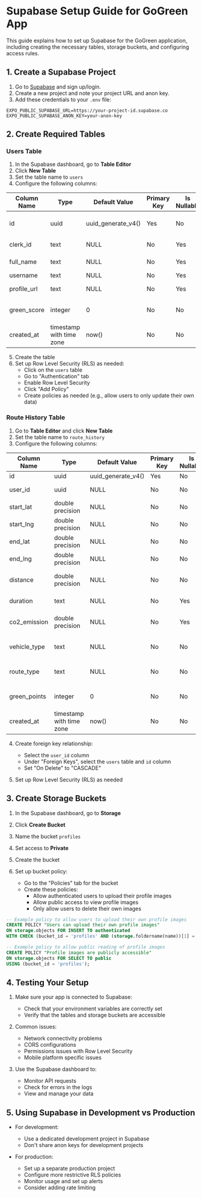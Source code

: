 # Supabase Setup Guide for GoGreen App

This guide explains how to set up Supabase for the GoGreen application, including creating the necessary tables, storage buckets, and configuring access rules.

## 1. Create a Supabase Project

1. Go to [Supabase](https://supabase.com) and sign up/login.
2. Create a new project and note your project URL and anon key.
3. Add these credentials to your `.env` file:

```
EXPO_PUBLIC_SUPABASE_URL=https://your-project-id.supabase.co
EXPO_PUBLIC_SUPABASE_ANON_KEY=your-anon-key
```

## 2. Create Required Tables

### Users Table

1. In the Supabase dashboard, go to **Table Editor**
2. Click **New Table**
3. Set the table name to `users`
4. Configure the following columns:

| Column Name | Type                     | Default Value      | Primary Key | Is Nullable | Description                 |
| ----------- | ------------------------ | ------------------ | ----------- | ----------- | --------------------------- |
| id          | uuid                     | uuid_generate_v4() | Yes         | No          | User's UUID (from Clerk ID) |
| clerk_id    | text                     | NULL               | No          | Yes         | Original Clerk user ID      |
| full_name   | text                     | NULL               | No          | Yes         | User's full name            |
| username    | text                     | NULL               | No          | Yes         | Username                    |
| profile_url | text                     | NULL               | No          | Yes         | Profile image URL           |
| green_score | integer                  | 0                  | No          | No          | User's environmental score  |
| created_at  | timestamp with time zone | now()              | No          | No          | Creation timestamp          |

5. Create the table
6. Set up Row Level Security (RLS) as needed:
   - Click on the `users` table
   - Go to "Authentication" tab
   - Enable Row Level Security
   - Click "Add Policy"
   - Create policies as needed (e.g., allow users to only update their own data)

### Route History Table

1. Go to **Table Editor** and click **New Table**
2. Set the table name to `route_history`
3. Configure the following columns:

| Column Name  | Type                     | Default Value      | Primary Key | Is Nullable | Description           |
| ------------ | ------------------------ | ------------------ | ----------- | ----------- | --------------------- |
| id           | uuid                     | uuid_generate_v4() | Yes         | No          | Route ID              |
| user_id      | uuid                     | NULL               | No          | No          | Reference to users.id |
| start_lat    | double precision         | NULL               | No          | No          | Starting latitude     |
| start_lng    | double precision         | NULL               | No          | No          | Starting longitude    |
| end_lat      | double precision         | NULL               | No          | No          | Ending latitude       |
| end_lng      | double precision         | NULL               | No          | No          | Ending longitude      |
| distance     | double precision         | NULL               | No          | No          | Route distance in km  |
| duration     | text                     | NULL               | No          | Yes         | Duration text         |
| co2_emission | double precision         | NULL               | No          | Yes         | CO2 emission in kg    |
| vehicle_type | text                     | NULL               | No          | No          | Type of vehicle used  |
| route_type   | text                     | NULL               | No          | No          | Type of route chosen  |
| green_points | integer                  | 0                  | No          | No          | Green points earned   |
| created_at   | timestamp with time zone | now()              | No          | No          | Creation timestamp    |

4. Create foreign key relationship:

   - Select the `user_id` column
   - Under "Foreign Keys", select the `users` table and `id` column
   - Set "On Delete" to "CASCADE"

5. Set up Row Level Security (RLS) as needed

## 3. Create Storage Buckets

1. In the Supabase dashboard, go to **Storage**
2. Click **Create Bucket**
3. Name the bucket `profiles`
4. Set access to **Private**
5. Create the bucket

6. Set up bucket policy:
   - Go to the "Policies" tab for the bucket
   - Create these policies:
     - Allow authenticated users to upload their profile images
     - Allow public access to view profile images
     - Only allow users to delete their own images

```sql
-- Example policy to allow users to upload their own profile images
CREATE POLICY "Users can upload their own profile images"
ON storage.objects FOR INSERT TO authenticated
WITH CHECK (bucket_id = 'profiles' AND (storage.foldername(name))[1] = auth.uid()::text);

-- Example policy to allow public reading of profile images
CREATE POLICY "Profile images are publicly accessible"
ON storage.objects FOR SELECT TO public
USING (bucket_id = 'profiles');
```

## 4. Testing Your Setup

1. Make sure your app is connected to Supabase:

   - Check that your environment variables are correctly set
   - Verify that the tables and storage buckets are accessible

2. Common issues:

   - Network connectivity problems
   - CORS configurations
   - Permissions issues with Row Level Security
   - Mobile platform specific issues

3. Use the Supabase dashboard to:
   - Monitor API requests
   - Check for errors in the logs
   - View and manage your data

## 5. Using Supabase in Development vs Production

- For development:

  - Use a dedicated development project in Supabase
  - Don't share anon keys for development projects

- For production:
  - Set up a separate production project
  - Configure more restrictive RLS policies
  - Monitor usage and set up alerts
  - Consider adding rate limiting
